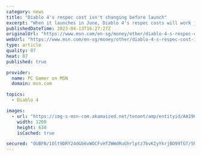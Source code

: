 ```yaml
---
category: news
title: "Diablo 4's respec cost isn't changing before launch"
excerpt: "When it launches in June, Diablo 4's respec costs will work just like the recent beta, Blizzard says. The amount of gold required to move your skill points around is \"final,\" associate game director ..."
publishedDateTime: 2023-04-13T16:27:27Z
originalUrl: "https://www.msn.com/en-sg/money/other/diablo-4-s-respec-cost-isn-t-changing-before-launch/ar-AA19QfkX"
webUrl: "https://www.msn.com/en-sg/money/other/diablo-4-s-respec-cost-isn-t-changing-before-launch/ar-AA19QfkX"
type: article
quality: 87
heat: 87
published: true

provider:
  name: PC Gamer on MSN
  domain: msn.com

topics:
  - Diablo 4

images:
  - url: "https://img-s-msn-com.akamaized.net/tenant/amp/entityid/AA19QbL2.img?h=630&w=1200&m=6&q=60&o=t&l=f&f=jpg&x=510&y=254"
    width: 1200
    height: 630
    isCached: true

secured: "OUBFN/1Olt9DRY24dGb6vWOCFvHfZWWdRuGhrlptz7bvKIyYkrjBD99TGT/5h7py1MQruA/wiHBdYceRL3+z8rL2E8fUtU5qb39u/nms9It/Of3mRogSjnX/z60aPSekzR1ARPQaoCIRYAY+OGARw6eIobUURkqCgWfh+UHUSDdTG6PBFCaFT2XzvOuGPcpFf9ggbCBNLUTqEuT//Wp3r3Dh+KGlb4ncQ7zHOFN7rB7eOTxIQkFVTY9HWidsxE4slfJ44VWjFCtvjLwDB5FCoh+LWLlcyvm7db02wRq41YCOxTbZLXdapQnmchFG90ltnU8WfUa4mmXd8Wx7sTYB8IYjnG1WggUnzZkZ6Mh/SFY=;G1FY9P126cAYCLLPbr7tKw=="
---
```


